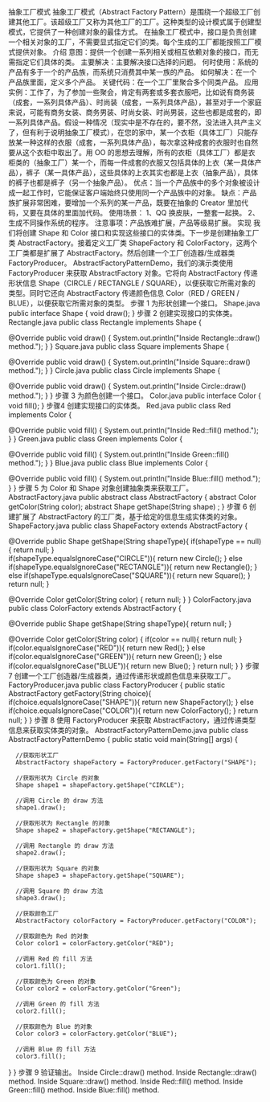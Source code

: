 抽象工厂模式
抽象工厂模式（Abstract Factory Pattern）是围绕一个超级工厂创建其他工厂。该超级工厂又称为其他工厂的工厂。这种类型的设计模式属于创建型模式，它提供了一种创建对象的最佳方式。
在抽象工厂模式中，接口是负责创建一个相关对象的工厂，不需要显式指定它们的类。每个生成的工厂都能按照工厂模式提供对象。
介绍
意图：提供一个创建一系列相关或相互依赖对象的接口，而无需指定它们具体的类。
主要解决：主要解决接口选择的问题。
何时使用：系统的产品有多于一个的产品族，而系统只消费其中某一族的产品。
如何解决：在一个产品族里面，定义多个产品。
关键代码：在一个工厂里聚合多个同类产品。
应用实例：工作了，为了参加一些聚会，肯定有两套或多套衣服吧，比如说有商务装（成套，一系列具体产品）、时尚装（成套，一系列具体产品），甚至对于一个家庭来说，可能有商务女装、商务男装、时尚女装、时尚男装，这些也都是成套的，即一系列具体产品。假设一种情况（现实中是不存在的，要不然，没法进入共产主义了，但有利于说明抽象工厂模式），在您的家中，某一个衣柜（具体工厂）只能存放某一种这样的衣服（成套，一系列具体产品），每次拿这种成套的衣服时也自然要从这个衣柜中取出了。用 OO 的思想去理解，所有的衣柜（具体工厂）都是衣柜类的（抽象工厂）某一个，而每一件成套的衣服又包括具体的上衣（某一具体产品），裤子（某一具体产品），这些具体的上衣其实也都是上衣（抽象产品），具体的裤子也都是裤子（另一个抽象产品）。
优点：当一个产品族中的多个对象被设计成一起工作时，它能保证客户端始终只使用同一个产品族中的对象。
缺点：产品族扩展非常困难，要增加一个系列的某一产品，既要在抽象的 Creator 里加代码，又要在具体的里面加代码。
使用场景： 1、QQ 换皮肤，一整套一起换。 2、生成不同操作系统的程序。
注意事项：产品族难扩展，产品等级易扩展。
实现
我们将创建 Shape 和 Color 接口和实现这些接口的实体类。下一步是创建抽象工厂类 AbstractFactory。接着定义工厂类 ShapeFactory 和 ColorFactory，这两个工厂类都是扩展了 AbstractFactory。然后创建一个工厂创造器/生成器类 FactoryProducer。
AbstractFactoryPatternDemo，我们的演示类使用 FactoryProducer 来获取 AbstractFactory 对象。它将向 AbstractFactory 传递形状信息 Shape（CIRCLE / RECTANGLE / SQUARE），以便获取它所需对象的类型。同时它还向 AbstractFactory 传递颜色信息 Color（RED / GREEN / BLUE），以便获取它所需对象的类型。
步骤 1
为形状创建一个接口。
Shape.java
public interface Shape {
   void draw();
}
步骤 2
创建实现接口的实体类。
Rectangle.java
public class Rectangle implements Shape {

   @Override
   public void draw() {
      System.out.println("Inside Rectangle::draw() method.");
   }
}
Square.java
public class Square implements Shape {

   @Override
   public void draw() {
      System.out.println("Inside Square::draw() method.");
   }
}
Circle.java
public class Circle implements Shape {

   @Override
   public void draw() {
      System.out.println("Inside Circle::draw() method.");
   }
}
步骤 3
为颜色创建一个接口。
Color.java
public interface Color {
   void fill();
}
步骤4
创建实现接口的实体类。
Red.java
public class Red implements Color {

   @Override
   public void fill() {
      System.out.println("Inside Red::fill() method.");
   }
}
Green.java
public class Green implements Color {

   @Override
   public void fill() {
      System.out.println("Inside Green::fill() method.");
   }
}
Blue.java
public class Blue implements Color {

   @Override
   public void fill() {
      System.out.println("Inside Blue::fill() method.");
   }
}
步骤 5
为 Color 和 Shape 对象创建抽象类来获取工厂。
AbstractFactory.java
public abstract class AbstractFactory {
   abstract Color getColor(String color);
   abstract Shape getShape(String shape) ;
}
步骤 6
创建扩展了 AbstractFactory 的工厂类，基于给定的信息生成实体类的对象。
ShapeFactory.java
public class ShapeFactory extends AbstractFactory {
	
   @Override
   public Shape getShape(String shapeType){
      if(shapeType == null){
         return null;
      }		
      if(shapeType.equalsIgnoreCase("CIRCLE")){
         return new Circle();
      } else if(shapeType.equalsIgnoreCase("RECTANGLE")){
         return new Rectangle();
      } else if(shapeType.equalsIgnoreCase("SQUARE")){
         return new Square();
      }
      return null;
   }
   
   @Override
   Color getColor(String color) {
      return null;
   }
}
ColorFactory.java
public class ColorFactory extends AbstractFactory {
	
   @Override
   public Shape getShape(String shapeType){
      return null;
   }
   
   @Override
   Color getColor(String color) {
      if(color == null){
         return null;
      }		
      if(color.equalsIgnoreCase("RED")){
         return new Red();
      } else if(color.equalsIgnoreCase("GREEN")){
         return new Green();
      } else if(color.equalsIgnoreCase("BLUE")){
         return new Blue();
      }
      return null;
   }
}
步骤 7
创建一个工厂创造器/生成器类，通过传递形状或颜色信息来获取工厂。
FactoryProducer.java
public class FactoryProducer {
   public static AbstractFactory getFactory(String choice){
      if(choice.equalsIgnoreCase("SHAPE")){
         return new ShapeFactory();
      } else if(choice.equalsIgnoreCase("COLOR")){
         return new ColorFactory();
      }
      return null;
   }
}
步骤 8
使用 FactoryProducer 来获取 AbstractFactory，通过传递类型信息来获取实体类的对象。
AbstractFactoryPatternDemo.java
public class AbstractFactoryPatternDemo {
   public static void main(String[] args) {

      //获取形状工厂
      AbstractFactory shapeFactory = FactoryProducer.getFactory("SHAPE");

      //获取形状为 Circle 的对象
      Shape shape1 = shapeFactory.getShape("CIRCLE");

      //调用 Circle 的 draw 方法
      shape1.draw();

      //获取形状为 Rectangle 的对象
      Shape shape2 = shapeFactory.getShape("RECTANGLE");

      //调用 Rectangle 的 draw 方法
      shape2.draw();
      
      //获取形状为 Square 的对象
      Shape shape3 = shapeFactory.getShape("SQUARE");

      //调用 Square 的 draw 方法
      shape3.draw();

      //获取颜色工厂
      AbstractFactory colorFactory = FactoryProducer.getFactory("COLOR");

      //获取颜色为 Red 的对象
      Color color1 = colorFactory.getColor("RED");

      //调用 Red 的 fill 方法
      color1.fill();

      //获取颜色为 Green 的对象
      Color color2 = colorFactory.getColor("Green");

      //调用 Green 的 fill 方法
      color2.fill();

      //获取颜色为 Blue 的对象
      Color color3 = colorFactory.getColor("BLUE");

      //调用 Blue 的 fill 方法
      color3.fill();
   }
}
步骤 9
验证输出。
Inside Circle::draw() method.
Inside Rectangle::draw() method.
Inside Square::draw() method.
Inside Red::fill() method.
Inside Green::fill() method.
Inside Blue::fill() method.